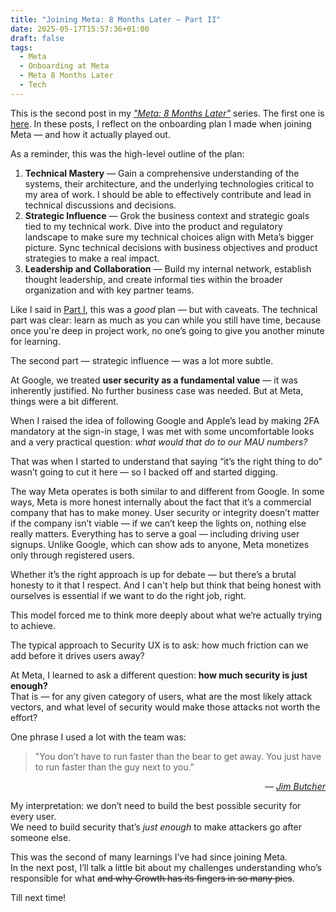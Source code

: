 ```yaml
---
title: "Joining Meta: 8 Months Later – Part II"
date: 2025-05-17T15:57:36+01:00
draft: false
tags: 
  - Meta
  - Onboarding at Meta
  - Meta 8 Months Later
  - Tech
---
```


This is the second post in my [*"Meta: 8 Months Later"*](/tags/meta-8-months-later/) series. The first one is [here](/posts/meta-8-months-later/). In these posts, I reflect on the onboarding plan I made when joining Meta — and how it actually played out.

As a reminder, this was the high-level outline of the plan:

1. **Technical Mastery** — Gain a comprehensive understanding of the systems, their architecture, and the underlying technologies critical to my area of work. I should be able to effectively contribute and lead in technical discussions and decisions.  
2. **Strategic Influence** — Grok the business context and strategic goals tied to my technical work. Dive into the product and regulatory landscape to make sure my technical choices align with Meta’s bigger picture. Sync technical decisions with business objectives and product strategies to make a real impact.  
3. **Leadership and Collaboration** — Build my internal network, establish thought leadership, and create informal ties within the broader organization and with key partner teams.

Like I said in [Part I](/posts/meta-8-months-later/), this was a _good_ plan — but with caveats. The technical part was clear: learn as much as you can while you still have time, because once you're deep in project work, no one’s going to give you another minute for learning.

The second part — strategic influence — was a lot more subtle.

At Google, we treated **user security as a fundamental value** — it was inherently justified. No further business case was needed. But at Meta, things were a bit different.

When I raised the idea of following Google and Apple’s lead by making 2FA mandatory at the sign-in stage, I was met with some uncomfortable looks and a very practical question: _what would that do to our MAU numbers?_

That was when I started to understand that saying “it’s the right thing to do” wasn’t going to cut it here — so I backed off and started digging.

The way Meta operates is both similar to and different from Google. In some ways, Meta is more honest internally about the fact that it’s a commercial company that has to make money. User security or integrity doesn’t matter if the company isn’t viable — if we can’t keep the lights on, nothing else really matters. Everything has to serve a goal — including driving user signups. Unlike Google, which can show ads to anyone, Meta monetizes only through registered users.

Whether it’s the right approach is up for debate — but there’s a brutal honesty to it that I respect. And I can't help but think that being honest with ourselves is essential if we want to do the right job, right.

This model forced me to think more deeply about what we’re actually trying to achieve.

The typical approach to Security UX is to ask: how much friction can we add before it drives users away?

At Meta, I learned to ask a different question: **how much security is just enough?**  
That is — for any given category of users, what are the most likely attack vectors, and what level of security would make those attacks not worth the effort?

One phrase I used a lot with the team was:

> "You don’t have to run faster than the bear to get away. You just have to run faster than the guy next to you."  
<p style="text-align: right; font-style: italic;">— <a target="_blank" href="https://en.wikipedia.org/wiki/Jim_Butcher">Jim Butcher</a></p>

My interpretation: we don’t need to build the best possible security for every user.  
We need to build security that’s _just enough_ to make attackers go after someone else.

This was the second of many learnings I’ve had since joining Meta.  
In the next post, I’ll talk a little bit about my challenges understanding who’s responsible for what ~~and why Growth has its fingers in so many pies~~.

Till next time!